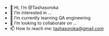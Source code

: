 - 👋 Hi, I’m @Tashasoroka
- 👀 I’m interested in ...
- 🌱 I’m currently learning QA engineering
- 💞️ I’m looking to collaborate on ...
- 📫 How to reach me: tashasoroka@gmail.com

<!---
Tashasoroka/Tashasoroka is a ✨ special ✨ repository because its `README.md` (this file) appears on your GitHub profile.
You can click the Preview link to take a look at your changes.
--->

